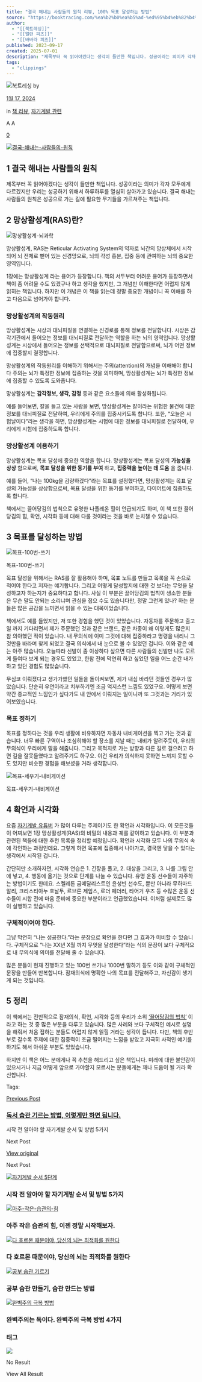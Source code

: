 ```yaml
---
title: "결국 해내는 사람들의 원칙 리뷰, 100% 목표 달성하는 방법"
source: "https://booktracing.com/%ea%b2%b0%ea%b5%ad-%ed%95%b4%eb%82%b4%eb%8a%94-%ec%82%ac%eb%9e%8c%eb%93%a4%ec%9d%98-%ec%9b%90%ec%b9%99-%eb%a6%ac%eb%b7%b0-100-%eb%aa%a9%ed%91%9c-%eb%8b%ac%ec%84%b1%ed%95%98%eb%8a%94-%eb%b0%a9/"
author:
  - "[[북트레싱]]"
  - "[[앨런 피즈]]"
  - "[[바바라 피즈]]"
published: 2023-09-17
created: 2025-07-01
description: "제목부터 꼭 읽어야겠다는 생각이 들만한 책입니다. 성공이라는 의미가 각자 모두에게 다르겠지만 우리는 성공하기 위해서 하루하루를 열심히 살아가고 있습니다. 결국 해내는 사람들의 원칙은 성공으로 가는 길에 필요한 무기들을 가르쳐주는 책입니다."
tags:
  - "clippings"
---
```

![북트레싱](https://secure.gravatar.com/avatar/11941127f7b84c939019207d4f24b5d316232341844f140465343801c8cbf3cc?s=80&d=mm&r=g) by

[1월 17, 2024](https://booktracing.com/%ea%b2%b0%ea%b5%ad-%ed%95%b4%eb%82%b4%eb%8a%94-%ec%82%ac%eb%9e%8c%eb%93%a4%ec%9d%98-%ec%9b%90%ec%b9%99-%eb%a6%ac%eb%b7%b0-100-%eb%aa%a9%ed%91%9c-%eb%8b%ac%ec%84%b1%ed%95%98%eb%8a%94-%eb%b0%a9/)

in [책 리뷰](https://booktracing.com/book-reviews/), [자기계발 관련](https://booktracing.com/book-reviews/self-imp-review/)

A A

[0](https://booktracing.com/%ea%b2%b0%ea%b5%ad-%ed%95%b4%eb%82%b4%eb%8a%94-%ec%82%ac%eb%9e%8c%eb%93%a4%ec%9d%98-%ec%9b%90%ec%b9%99-%eb%a6%ac%eb%b7%b0-100-%eb%aa%a9%ed%91%9c-%eb%8b%ac%ec%84%b1%ed%95%98%eb%8a%94-%eb%b0%a9/#comments)

[![결국-해내는-사람들의-원칙](https://booktracing.com/wp-content/uploads/2023/09/%EA%B2%B0%EA%B5%AD-%ED%95%B4%EB%82%B4%EB%8A%94-%EC%82%AC%EB%9E%8C%EB%93%A4%EC%9D%98-%EC%9B%90%EC%B9%99.webp)](https://booktracing.com/wp-content/uploads/2023/09/%EA%B2%B0%EA%B5%AD-%ED%95%B4%EB%82%B4%EB%8A%94-%EC%82%AC%EB%9E%8C%EB%93%A4%EC%9D%98-%EC%9B%90%EC%B9%99.webp)

## 1 결국 해내는 사람들의 원칙

제목부터 꼭 읽어야겠다는 생각이 들만한 책입니다. 성공이라는 의미가 각자 모두에게 다르겠지만 우리는 성공하기 위해서 하루하루를 열심히 살아가고 있습니다. 결국 해내는 사람들의 원칙은 성공으로 가는 길에 필요한 무기들을 가르쳐주는 책입니다.

## 2 망상활성계(RAS)란?

![망상활성계-뇌과학](https://booktracing.com/wp-content/uploads/2023/09/%EB%A7%9D%EC%83%81%ED%99%9C%EC%84%B1%EA%B3%84-%EB%87%8C%EA%B3%BC%ED%95%99.webp)

망상활성계, RAS는 Reticular Activating System의 약자로 뇌간의 망상체에서 시작되어 뇌 전체로 뻗어 있는 신경망으로, 뇌의 각성 흥분, 집중 등에 관여하는 뇌의 중요한 영역입니다.

1장에는 망상활성계 라는 용어가 등장합니다. 책의 서두부터 어려운 용어가 등장하면서 책이 좀 어려울 수도 있겠구나 하고 생각을 했지만, 그 개념만 이해한다면 어렵지 않게 읽히는 책입니다. 하지만 이 개념은 이 책을 읽는데 정말 중요한 개념이니 꼭 이해를 하고 다음으로 넘어가야 합니다.

### 망상활성계의 작동원리

망상활성계는 시상과 대뇌피질을 연결하는 신경로를 통해 정보를 전달합니다. 시상은 감각기관에서 들어오는 정보를 대뇌피질로 전달하는 역할을 하는 뇌의 영역입니다. 망상활성계는 시상에서 들어오는 정보를 선택적으로 대뇌피질로 전달함으로써, 뇌가 어떤 정보에 집중할지 결정합니다.

망상활성계의 작동원리를 이해하기 위해서는 주의(attention)의 개념을 이해해야 합니다 주의는 뇌가 특정한 정보에 집중하는 것을 의미하며, 망상활성계는 뇌가 특정한 정보에 집중할 수 있도록 도와줍니다.

망상활성계는 **감각정보, 생각, 감정** 등과 같은 요소들에 의해 활성화됩니다.

예를 들어보면, 칼을 들고 있는 사람을 보면, 망상활성계는 칼이라는 위험한 물건에 대한 정보를 대뇌피질로 전달하여, 우리에게 주의를 집중시키도록 합니다. 또한, “오늘은 시험날이다”라는 생각을 하면, 망상활성계는 시험에 대한 정보를 대뇌피질로 전달하여, 우리에게 시험에 집중하도록 합니다.

### 망상활성계 이용하기

망상활성계는 목표 달성에 중요한 역할을 합니다. 망상활성계는 목표 달성의 **가능성을 상상** 함으로써, **목표 달성을 위한 동기를 부여** 하고, **집중력을 높이는 데 도움** 을 줍니다.

예를 들어, “나는 100kg을 감량하겠다”라는 목표를 설정했다면, 망상활성계는 목표 달성의 가능성을 상상함으로써, 목표 달성을 위한 동기를 부여하고, 다이어트에 집중하도록 합니다.

책에서는 끌어당김의 법칙으로 유명한 나폴레온 힐이 언급되기도 하며, 이 책 또한 끌어당김의 힘, 확언, 시각화 등에 대해 다룰 것이라는 것을 바로 눈치챌 수 있습니다.

## 3 목표를 달성하는 방법

![목표-100번-쓰기](https://booktracing.com/wp-content/uploads/2023/09/%EB%AA%A9%ED%91%9C-100%EB%B2%88-%EC%93%B0%EA%B8%B0.webp)

목표-100번-쓰기

목표 달성을 위해서는 RAS를 잘 활용해야 하며, 목표 노트를 만들고 목록을 꼭 손으로 적어야 한다고 저자는 얘기합니다. 그리고 어떻게 달성할지에 대한 것 보다는 무엇을 달성하고자 하는지가 중요하다고 합니다. 사실 이 부분은 끌어당김의 법칙이 생소한 분들은 무슨 말도 안되는 소리냐며 관심을 접으 수도 있습니다만, 정말 그런게 있나? 하는 분들은 많은 공감을 느끼면서 읽을 수 있는 대목이었습니다.

책에서도 예를 들었지만, 저 또한 경험을 했던 것이 있었습니다. 자동차를 주문하고 출고일 까지 기다리면서 제가 주문했던 것과 같은 브랜드, 같은 차종이 왜 이렇게도 많은지 참 의아했던 적이 있습니다. 내 무의식에 이미 그것에 대해 집중하라고 명령을 내리니 그것만을 바라며 찾게 되었고 결국 의식에서 내 눈으로 볼 수 있었던 겁니다. 이와 같은 예는 아주 많습니다. 오늘따라 신발이 좀 이상하다 싶으면 다른 사람들의 신발만 나도 모르게 들여다 보게 되는 경우도 있었고, 한참 전에 막연히 하고 싶었던 일을 어느 순간 내가 하고 있던 경험도 많았습니다.

무심코 이뤄졌다고 생가가했던 일들을 돌이켜보면, 제가 내심 바라던 것들인 경우가 많았습니다. 단순히 우연이라고 치부하기엔 조금 억지스런 느낌도 있었구요. 어떻게 보면 약간 종교적인 느낌인가 싶다가도 내 안에서 이뤄지는 일이니까 또 그것과는 거리가 있어보였습니다.

### 목표 정하기

목표를 정하다는 것을 우리 생활에 비유하자면 자동차 내비게이션을 찍고 가는 것과 같습니다. 너무 빠른 구역이나 조심히해야 할 장소를 지날 때는 내비가 알려주듯이, 우리의 무의식이 우리에게 말을 해줍니다. 그리고 목적지로 가는 방향과 다른 길로 걸으려고 하면 길을 잘못들였다고 알려주기도 하구요. 이건 우리가 의식하지 못하면 느끼지 못할 수도 있지만 비슷한 경험을 해보셨을 거라 생각합니다.

![목표-세우기-내비게이션](https://booktracing.com/wp-content/uploads/2023/09/%EB%AA%A9%ED%91%9C-%EC%84%B8%EC%9A%B0%EA%B8%B0-%EB%82%B4%EB%B9%84%EA%B2%8C%EC%9D%B4%EC%85%98.webp)

목표-세우기-내비게이션

## 4 확언과 시각화

요즘 [자기계발 유튜버](https://namu.wiki/w/%EC%9E%90%EA%B8%B0%EA%B0%9C%EB%B0%9C%20%EC%9C%A0%ED%8A%9C%EB%B2%84) 가 많이 다루는 주제이기도 한 확언과 시각화입니다. 이 모든것들이 어찌보면 1장 망상활성계(RAS)의 비밀의 내용과 궤를 같이하고 있습니다. 이 부분과 관련된 책들에 대한 추천 목록을 정리할 예정입니다. 확언과 시각화 모두 나의 무의식 속에 각인하는 과정인데요. 그렇게 하면 목표에 집중해서 나아가고, 결국엔 닿을 수 있다는 생각에서 시작된 겁니다.

간단히만 소개하자면, 시각화 연습은 1. 긴장을 풀고, 2. 대상을 그리고, 3. 나를 그림 안에 넣고, 4. 행동에 옮기는 것으로 단계를 나눌 수 있습니다. 유명 운동 선수들이 자주하는 방법이기도 한데요. 스켈레톤 금메달리스트인 윤성빈 선수도, 뿐만 아니라 무하마드 알리, 크리스티아누 호날두, 르브론 제임스, 로더 페더러, 타어거 우즈 등 수많은 운동 선수들이 시합 전에 마음 준비에 중요한 부분이라고 언급했었습니다. 이처럼 실제로도 많이 실행하고 있습니다.

### 구체적이어야 한다.

그냥 막연히 “나는 성공한다.”라는 문장으로 확언을 한다면 그 효과가 미비할 수 있습니다. 구체적으로 “나는 XX년 X월 까지 무엇을 달성한다”라는 식의 문장이 보다 구체적으로 내 무의식에 의미를 전달해 줄 수 있습니다.

많은 분들이 현재 진행하고 있는 100번 쓰기나 1000번 말하기 등도 이와 같이 구체적인 문장을 만들어 반복합니다. 잠재의식에 명확한 나의 목표를 전달해주고, 자신감이 생기게 되는 것입니다.

## 5 정리

이 책에서는 전반적으로 잠재의식, 확언, 시각화 등의 우리가 소위 [‘끌어당김의 법칙’](https://namu.wiki/w/%EB%81%8C%EC%96%B4%EB%8B%B9%EA%B9%80%EC%9D%98%20%EB%B2%95%EC%B9%99) 이라고 하는 것 중 많은 부분을 다루고 있습니다. 많은 사례와 보다 구체적인 예시로 설명을 해줘서 처음 접하는 분들도 어렵지 않게 읽힐 거라는 생각이 듭니다. 다만, 책의 후반부로 갈수록 주제에 대한 집중력이 조금 떨어지는 느낌을 받았고 지극히 사적인 얘기를 하기도 해서 아쉬운 부분도 있었습니다.

하지만 이 책은 어느 분에게나 꼭 추천을 해드리고 싶은 책입니다. 미래에 대한 불안감이 있으시거나 지금 어떻게 앞으로 가야할지 모르시는 분들에게는 꽤나 도움이 될 거라 확신합니다.

Tags:

[Previous Post](https://booktracing.com/%eb%8f%85%ec%84%9c-%ec%8a%b5%ea%b4%80-%ea%b8%b0%eb%a5%b4%eb%8a%94-%eb%b0%a9%eb%b2%95/)

### [독서 습관 기르는 방법, 이렇게만 하면 됩니다.](https://booktracing.com/%eb%8f%85%ec%84%9c-%ec%8a%b5%ea%b4%80-%ea%b8%b0%eb%a5%b4%eb%8a%94-%eb%b0%a9%eb%b2%95/)

시작 전 알아야 할 자기계발 순서 및 방법 5가지

Next Post

[View original](https://booktracing.com/%ec%9e%90%ea%b8%b0%ea%b3%84%eb%b0%9c-%ec%88%9c%ec%84%9c-%eb%b0%a9%eb%b2%95/)

Next Post

[![자기계발 순서 5단계](https://booktracing.com/wp-content/uploads/2023/09/%EC%9E%90%EA%B8%B0%EA%B3%84%EB%B0%9C-%EC%88%9C%EC%84%9C-75x75.png)](https://booktracing.com/%ec%9e%90%ea%b8%b0%ea%b3%84%eb%b0%9c-%ec%88%9c%ec%84%9c-%eb%b0%a9%eb%b2%95/)

### 시작 전 알아야 할 자기계발 순서 및 방법 5가지

[![아주-작은-습관의-힘](https://booktracing.com/wp-content/uploads/2023/09/%EC%95%84%EC%A3%BC-%EC%9E%91%EC%9D%80-%EC%8A%B5%EA%B4%80%EC%9D%98-%ED%9E%98-1-75x75.webp)](https://booktracing.com/%ec%95%84%ec%a3%bc-%ec%9e%91%ec%9d%80-%ec%8a%b5%ea%b4%80%ec%9d%98-%ed%9e%98/)

### 아주 작은 습관의 힘, 이젠 정말 시작해보자.

[![다 호르몬 때문이야, 당신의 뇌는 최적화를 원한다](https://booktracing.com/wp-content/uploads/2023/09/%EB%8B%B9%EC%8B%A0%EC%9D%98-%EB%87%8C%EB%8A%94-%EC%B5%9C%EC%A0%81%ED%99%94%EB%A5%BC-%EC%9B%90%ED%95%9C%EB%8B%A4-75x75.webp)](https://booktracing.com/%eb%8b%b9%ec%8b%a0%ec%9d%98-%eb%87%8c%eb%8a%94-%ec%b5%9c%ec%a0%81%ed%99%94%eb%a5%bc-%ec%9b%90%ed%95%9c%eb%8b%a4/)

### 다 호르몬 때문이야, 당신의 뇌는 최적화를 원한다

[![공부 습관 기르기](https://booktracing.com/wp-content/uploads/2023/09/%EA%B3%B5%EB%B6%80-%EC%8A%B5%EA%B4%80-%EA%B8%B0%EB%A5%B4%EA%B8%B0-75x75.png)](https://booktracing.com/%ea%b3%b5%eb%b6%80-%ec%8a%b5%ea%b4%80-%eb%a7%8c%eb%93%a4%ea%b8%b0/)

### 공부 습관 만들기, 습관 만드는 방법

[![완벽주의 극복 방법](https://booktracing.com/wp-content/uploads/2023/09/%EC%99%84%EB%B2%BD%EC%A3%BC%EC%9D%98-75x75.png)](https://booktracing.com/%ec%99%84%eb%b2%bd%ec%a3%bc%ec%9d%98-%ea%b7%b9%eb%b3%b5-%eb%b0%a9%eb%b2%95/)

### 완벽주의는 독이다. 완벽주의 극복 방법 4가지

### 태그

![](https://booktracing.com/wp-content/uploads/2023/09/%EB%B6%81%ED%8A%B8%EB%9E%98%EC%8B%B1-%EC%95%BC%EA%B0%84%EB%AA%A8%EB%93%9C-%EC%A0%84%ED%99%98-1.png) 

No Result

View All Result